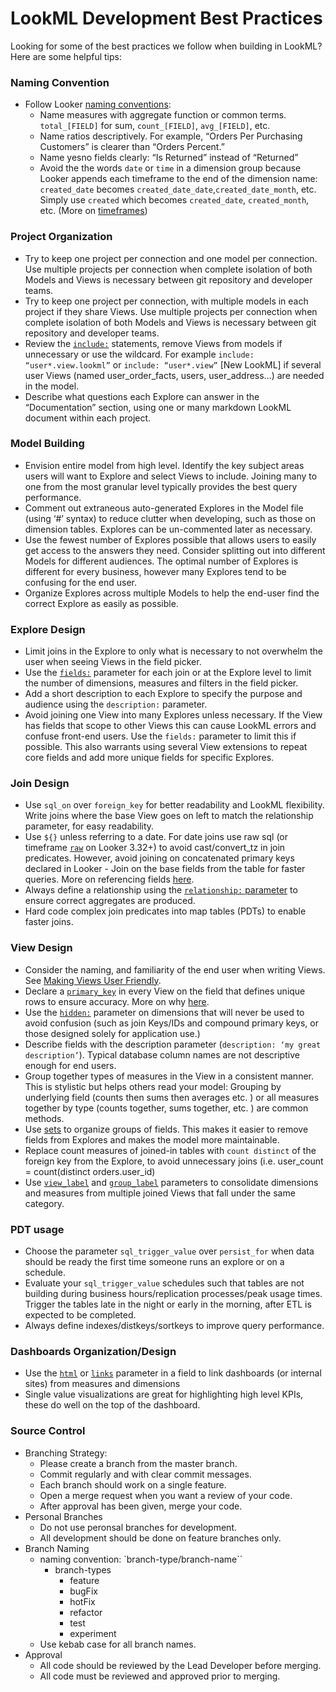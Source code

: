# LookML Development Best Practices

Looking for some of the best practices we follow when building in LookML? Here are some helpful tips:

### Naming Convention
 - Follow Looker [naming conventions][1]:
   - Name measures with aggregate function or common terms. `total_[FIELD]` for sum, `count_[FIELD]`, `avg_[FIELD]`, etc.
   - Name ratios descriptively. For example, “Orders Per Purchasing Customers” is clearer than “Orders Percent.”
   - Name yesno fields clearly: “Is Returned” instead of “Returned”
   - Avoid the the words `date` or `time` in a dimension group because Looker appends each timeframe to the end of the dimension name: `created_date` becomes `created_date_date`,`created_date_month`, etc. Simply use `created` which becomes `created_date`, `created_month`, etc.
(More on [timeframes][2])

### Project Organization
- Try to keep one project per connection and one model per connection. Use multiple projects per connection when complete isolation of both Models and Views is necessary between git repository and developer teams.
- Try to keep one project per connection, with multiple models in each project if they share Views. Use multiple projects per connection when complete isolation of both Models and Views is necessary between git repository and developer teams.
- Review the [`include:`][3] statements, remove Views from models if unnecessary or use the wildcard. For example `include: “user*.view.lookml”` or  `include: “user*.view”` [New LookML] if several user Views (named user_order_facts, users, user_address…) are needed in the model.
- Describe what questions each Explore can answer in the “Documentation” section, using one or many markdown LookML document within each project.

### Model Building
- Envision entire model from high level. Identify the key subject areas users will want to Explore and select Views to include. Joining many to one from the most granular level typically provides the best query performance.
- Comment out extraneous auto-generated Explores in the Model file (using ‘#’ syntax) to reduce clutter when developing, such as those on dimension tables. Explores can be un-commented later as necessary.
- Use the fewest number of Explores possible that allows users to easily get access to the answers they need. Consider splitting out into different Models for different audiences. The optimal number of Explores is different for every business, however many Explores tend to be confusing for the end user.
- Organize Explores across multiple Models to help the end-user find the correct Explore as easily as possible.

### Explore Design
- Limit joins in the Explore to only what is necessary to not overwhelm the user when seeing Views in the field picker.
- Use the [`fields:`][6] parameter for each join or at the Explore level to limit the number of dimensions, measures and filters in the field picker.
- Add a short description to each Explore to specify the purpose and audience using the `description:` parameter.
- Avoid joining one View into many Explores unless necessary. If the View has fields that scope to other Views this can cause LookML errors and confuse front-end users. Use the `fields:` parameter to limit this if possible. This also warrants using several View extensions to repeat core fields and add more unique fields for specific Explores.

### Join Design
- Use `sql_on` over `foreign_key` for better readability and LookML flexibility.
Write joins where the base View goes on left to match the relationship parameter, for easy readability.
- Use `${}` unless referring to a date.  For date joins use raw sql (or timeframe [`raw`][7] on Looker 3.32+) to avoid cast/convert_tz in join predicates. However, avoid joining on concatenated primary keys declared in Looker - Join on the base fields from the table for faster queries. More on referencing fields [here][8].
- Always define a relationship using the [`relationship:` parameter][9] to ensure correct aggregates are produced.
- Hard code complex join predicates into map tables (PDTs) to enable faster joins.

### View Design
- Consider the naming, and familiarity of the end user when writing Views. See [Making Views User Friendly][10].
- Declare a [`primary_key`][11] in every View on the field that defines unique rows to ensure accuracy. More on why [here][12].
- Use the [`hidden:`][13] parameter on dimensions that will never be used to avoid confusion (such as join Keys/IDs and compound primary keys, or those designed solely for application use.)
- Describe fields with the description parameter (`description: ‘my great description’`). Typical database column names are not descriptive enough for end users.
- Group together types of measures in the View in a consistent manner. This is stylistic but helps others read your model: Grouping by underlying field (counts then sums then averages etc. ) or all measures together by type (counts together, sums together, etc. ) are common methods.
- Use [sets][14] to organize groups of fields. This makes it easier to remove fields from Explores and makes the model more maintainable.
- Replace count measures of joined-in tables with `count distinct` of the foreign key from the Explore, to avoid unnecessary joins (i.e. user_count = count(distinct orders.user_id)
- Use [`view_label`][15] and [`group_label`][18] parameters to consolidate dimensions and measures from multiple joined Views that fall under the same category.

### PDT usage
- Choose the parameter `sql_trigger_value` over `persist_for` when data should be ready the first time someone runs an explore or on a schedule.
- Evaluate your `sql_trigger_value` schedules such that tables are not building during business hours/replication processes/peak usage times. Trigger the tables late in the night or early in the morning, after ETL is expected to be completed.
- Always define indexes/distkeys/sortkeys to improve query performance.

### Dashboards Organization/Design
- Use the [`html`][17] or [`links`](https://looker.com/docs/reference/field-params/links) parameter in a field to link dashboards (or internal sites) from measures and dimensions
- Single value visualizations are great for highlighting high level KPIs, these do well on the top of the dashboard.

### Source Control
 - Branching Strategy:
   - Please create a branch from the master branch.
   - Commit regularly and with clear commit messages.
   - Each branch should work on a single feature.
   - Open a merge request when you want a review of your code.
   - After approval has been given, merge your code.
 - Personal Branches
   - Do not use peronsal branches for development.
   - All development should be done on feature branches only.
 - Branch Naming
   - naming convention: `branch-type/branch-name``
      - branch-types
        - feature
        - bugFix
        - hotFix
        - refactor
        - test
        - experiment
    - Use kebab case for all branch names.
 - Approval
   - All code should be reviewed by the Lead Developer before merging.
   - All code must be reviewed and approved prior to merging.

  [1]: https://discourse.looker.com/t/naming-fields-for-readability/712
  [2]: https://discourse.looker.com/t/timeframes-and-dimension-groups-in-looker/247
  [3]: http://www.looker.com/docs/reference/model-params/include
  [4]: http://www.looker.com/docs/reference/explore-params/access_filter_fields
  [5]: https://discourse.looker.com/t/access-filter-fields/267
  [6]: http://www.looker.com/docs/reference/explore-params/fields-for-join
  [7]: https://discourse.looker.com/t/using-the-raw-timeframe-3-32/1549
  [8]: https://discourse.looker.com/t/how-to-reference-views-and-fields-in-lookml/179
  [9]: http://www.looker.com/docs/reference/explore-params/relationship
  [10]: https://discourse.looker.com/t/making-views-user-friendly/1328
  [11]: http://www.looker.com/docs/reference/field-reference#primary_key
  [12]: https://discourse.looker.com/t/why-create-lookml-primary-keys/1568
  [13]: http://www.looker.com/docs/reference/field-reference#hidden
  [14]: http://www.looker.com/docs/reference/view-params/sets
  [15]: http://www.looker.com/docs/reference/explore-params/view_label-for-join
  [16]: https://discourse.looker.com/t/differences-between-sql-trigger-value-and-persist-for/479
  [17]: https://discourse.looker.com/t/drill-using-a-sparkline-or-other-images/910
  [18]: https://looker.com/docs/reference/field-params/group_label

